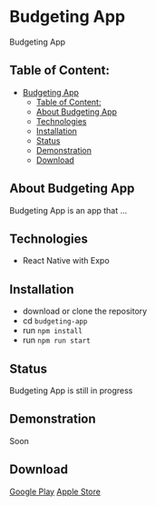 # Budgeting App
Budgeting App

## Table of Content:

- [Budgeting App](#budgeting-app)
  - [Table of Content:](#table-of-content)
  - [About Budgeting App](#about-budgeting-app)
  - [Technologies](#technologies)
  - [Installation](#installation)
  - [Status](#status)
  - [Demonstration](#demonstration)
  - [Download](#download)

## About Budgeting App
Budgeting App is an app that ...

## Technologies
- React Native with Expo

## Installation
- download or clone the repository
- cd `budgeting-app`
- run `npm install`
- run `npm run start`

## Status
Budgeting App is still in progress

## Demonstration
Soon

## Download
[Google Play](soon)
[Apple Store](soon)